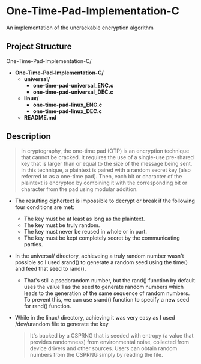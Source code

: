 # One-Time-Pad-Implementation-C
An implementation of the uncrackable encryption algorithm


## Project Structure

One-Time-Pad-Implementation-C/

- **One-Time-Pad-Implementation-C/**
  - **universal/**                  
    - **one-time-pad-universal_ENC.c**        
    - **one-time-pad-universal_DEC.c**     
  - **linux/**
      - **one-time-pad-linux_ENC.c**
      - **one-time-pad-linux_DEC.c**        
  - **README.md**             


## Description

> In cryptography, the one-time pad (OTP) is an encryption technique that cannot be cracked. It requires the use of a single-use pre-shared key that is larger than or equal to the size of the message being sent. In this technique, a plaintext is paired with a random secret key (also referred to as a one-time pad). Then, each bit or character of the plaintext is encrypted by combining it with the corresponding bit or character from the pad using modular addition.

- The resulting ciphertext is impossible to decrypt or break if the following four conditions are met:
   - The key must be at least as long as the plaintext.
   - The key must be truly random.
   - The key must never be reused in whole or in part.
   - The key must be kept completely secret by the communicating parties.
 
- In the universal/ directory, achieveing a truly random number wasn't possible so I used srand() to generate a random seed using the time() and feed that seed to rand().
  - That's still a psedorandom number, but the rand() function by default uses the value 1 as the seed to generate random numbers which leads to the generation of the same sequence of random numbers. To prevent this, we can use srand() function to specify a new seed for rand() function.
- While in the linux/ directory, achieving it was very easy as I used /dev/urandom file to generate the key
  > It's backed by a CSPRNG that is seeded with entropy (a value that provides randomness) from environmental noise, collected from device drivers and other sources. Users can obtain random numbers from the CSPRNG simply by reading the file.
